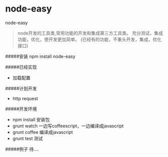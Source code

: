node-easy
=========
node-easy

>node开发的工具类,常用功能的开发和集成第三方工具类。
>充分测试，集成功能，优化，使开发更加简单。
>(已经有的功能，不重头开发，集成，优化接口)

#####安装
npm install node-easy


#####已经实现
- 加载配置


#####计划开发
- http request 


#####开发环境
- npm install   安装包
- grunt watch   一边写coffeescript，一边编译成javascript 
- grunt coffee  编译成javascript
- grunt test    测试


#####例子
待....

